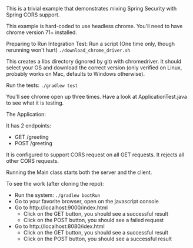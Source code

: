 This is a trivial example that demonstrates mixing Spring Security with Spring CORS support.

This example is hard-coded to use headless chrome. You'll need to have chrome version 71+ installed.

Preparing to Run Integration Test:
Run a script (One time only, though rerunning won't hurt)
```./download_chrome_driver.sh```

This creates a libs directory (ignored by git) with chromedriver. It should select your
OS and download the correct version (only verified on Linux, probably works on Mac, defaults to Windows otherwise).

Run the tests:
```./gradlew test```

You'll see chrome open up three times. Have a look at ApplicationTest.java to see what it is testing.

The Application:

It has 2 endpoints:
* GET /greeting
* POST /greeting

It is configured to support CORS request on all GET requests. It rejects all other CORS requests.

Running the Main class starts both the server and the client.

To see the work (after cloning the repo):
* Run the system:
```./gradlew bootRun```
* Go to your favorite browser, open on the javascript console
* Go to http://localhost:9000/index.html
  * Click on the GET button, you should see a successful result
  * Click on the POST button, you should see a failed request
* Go to http://localhost:8080/idex.html
  * Click on the GET button, you should see a successful result
  * Click on the POST button, you should see a successful result

